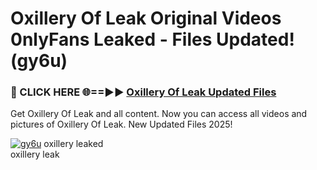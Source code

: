 # Oxillery Of Leak Original Videos 0nlyFans Leaked - Files Updated! (gy6u)

<h3>🔴 CLICK HERE 🌐==►► <a href="https://tinyurl.com/3hn5wdd3" rel="nofollow">Oxillery Of Leak Updated Files</a></h3>

Get Oxillery Of Leak and all content. Now you can access all videos and pictures of Oxillery Of Leak. New Updated Files 2025!

[![gy6u](https://i.imgur.com/4HnBqBT.gif)](https://tinyurl.com/3hn5wdd3)
oxillery leaked<br>
oxillery leak